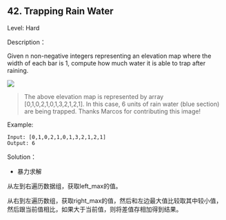
## 42. Trapping Rain Water

Level: Hard

Description：

Given n non-negative integers representing an elevation map where the width of each bar is 1, compute how much water it is able to trap after raining.

![](https://assets.leetcode.com/uploads/2018/10/22/rainwatertrap.png)

> The above elevation map is represented by array [0,1,0,2,1,0,1,3,2,1,2,1]. In this case, 6 units of rain water (blue section) are being trapped. Thanks Marcos for contributing this image!

Example:

```
Input: [0,1,0,2,1,0,1,3,2,1,2,1]
Output: 6
```

Solution：

* 暴力求解

从左到右遍历数据组，获取left_max的值。

从右到左遍历数组，获取right_max的值，然后和左边最大值比较取其中较小值，然后跟当前值相比，如果大于当前值，则将差值存相加得到结果。

